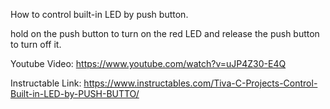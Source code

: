 How to control built-in LED by push button.

hold on the push button to turn on the red LED and release the push button to turn off it.

Youtube Video: https://www.youtube.com/watch?v=uJP4Z30-E4Q

Instructable Link: https://www.instructables.com/Tiva-C-Projects-Control-Built-in-LED-by-PUSH-BUTTO/
